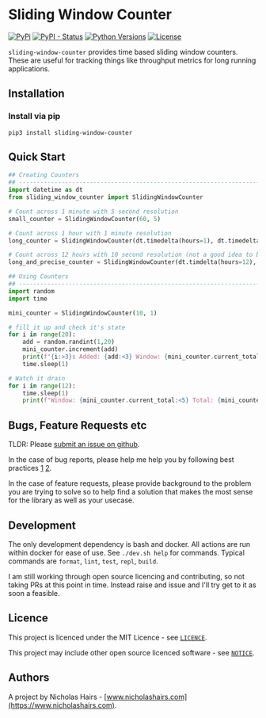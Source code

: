 # Sliding Window Counter

[![PyPi](https://img.shields.io/pypi/v/sliding-window-counter.svg)](https://pypi.python.org/pypi/sliding-window-counter/)
[![PyPI - Status](https://img.shields.io/pypi/status/sliding-window-counter)](https://pypi.python.org/pypi/sliding-window-counter/)
[![Python Versions](https://img.shields.io/pypi/pyversions/sliding-window-counter.svg)](https://github.com/nhairs/sliding-window-counter)
[![License](https://img.shields.io/github/license/nhairs/sliding-window-counter.svg)](https://github.com/nhairs/sliding-window-counter)

`sliding-window-counter` provides time based sliding window counters. These are useful for tracking things like throughput metrics for long running applications.

## Installation
### Install via pip
```shell
pip3 install sliding-window-counter
```

## Quick Start

```python
## Creating Counters
## -----------------------------------------------------------------------------
import datetime as dt
from sliding_window_counter import SlidingWindowCounter

# Count across 1 minute with 5 second resolution
small_counter = SlidingWindowCounter(60, 5)

# Count across 1 hour with 1 minute resolution
long_counter = SlidingWindowCounter(dt.timedelta(hours=1), dt.timedelta(minutes=1))

# Count across 12 hours with 10 second resolution (not a good idea to be honest)
long_and_precise_counter = SlidingWindowCounter(dt.timdelta(hours=12), 10)

## Using Counters
## -----------------------------------------------------------------------------
import random
import time

mini_counter = SlidingWindowCounter(10, 1)

# fill it up and check it's state
for i in range(20):
    add = random.randint(1,20)
    mini_counter.increment(add)
    print(f"{i:>3}s Added: {add:<3} Window: {mini_counter.current_total:<6} Total: {mini_counter.grand_total:<6} Avg: {mini_counter.current_throughput:>5.2f}/s")
    time.sleep(1)

# Watch it drain
for i in range(12):
    time.sleep(1)
    print(f"Window: {mini_counter.current_total:<5} Total: {mini_counter.grand_total:<5} Avg: {mini_counter.current_throughput:>5.2f}/s")
```

## Bugs, Feature Requests etc
TLDR: Please [submit an issue on github](https://github.com/nhairs/sliding-window-counter/issues).

In the case of bug reports, please help me help you by following best practices [1](https://marker.io/blog/write-bug-report/) [2](https://www.chiark.greenend.org.uk/~sgtatham/bugs.html).

In the case of feature requests, please provide background to the problem you are trying to solve so to help find a solution that makes the most sense for the library as well as your usecase.

## Development
The only development dependency is bash and docker. All actions are run within docker for ease of use. See `./dev.sh help` for commands. Typical commands are `format`, `lint`, `test`, `repl`, `build`.

I am still working through open source licencing and contributing, so not taking PRs at this point in time. Instead raise and issue and I'll try get to it as soon a feasible.

## Licence
This project is licenced under the MIT Licence - see [`LICENCE`](https://github.com/nhairs/sliding-window-counter/blob/master/LICENCE).

This project may include other open source licenced software - see [`NOTICE`](https://github.com/nhairs/sliding-window-counter/blob/master/NOTICE).

## Authors
A project by Nicholas Hairs - [www.nicholashairs.com](https://www.nicholashairs.com).
